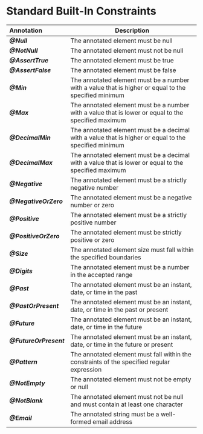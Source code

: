 # Standard Built-In Constraints

| Annotation            | Description                                                                                            | 
|:----------------------|--------------------------------------------------------------------------------------------------------|
| _**@Null**_           | The annotated element must be null                                                                     |
| _**@NotNull**_        | The annotated element must not be null                                                                 |
| _**@AssertTrue**_     | The annotated element must be true                                                                     |
| _**@AssertFalse**_    | The annotated element must be false                                                                    |
| _**@Min**_            | The annotated element must be a number with a value that is higher or equal to the  specified minimum  |
| _**@Max**_            | The annotated element must be a number with a value that is lower or equal to the specified maximum    |
| _**@DecimalMin**_     | The annotated element must be a decimal with a value that is higher or equal to the  specified minimum |
| _**@DecimalMax**_     | The annotated element must be a decimal with a value that is lower or equal to the  specified maximum  |
| _**@Negative**_       | The annotated element must be a strictly negative number                                               |
| _**@NegativeOrZero**_ | The annotated element must be a negative number or zero                                                |
| _**@Positive**_       | The annotated element must be a strictly positive number                                               |
| _**@PositiveOrZero**_ | The annotated element must be strictly positive or zero                                                |
| _**@Size**_           | The annotated element size must fall within the specified boundaries                                   |
| _**@Digits**_         | The annotated element must be a number in the accepted range                                           |
| _**@Past**_                 | The annotated element must be an instant, date, or time in the past                                    |     
| _**@PastOrPresent**_        | The annotated element must be an instant, date, or time in the past or present                         |
| _**@Future**_               | The annotated element must be an instant, date, or time in the future                                  |
| _**@FutureOrPresent**_      | The annotated element must be an instant, date, or time in the future or present                       |
| _**@Pattern**_              | The annotated element must fall within the constraints of the specified regular expression             |
| _**@NotEmpty**_             | The annotated element must not be empty or null                                                        |
| _**@NotBlank**_             | The annotated element must not be null and must contain at least one character                         |
| _**@Email**_                | The annotated string must be a well-formed email address                                               |
